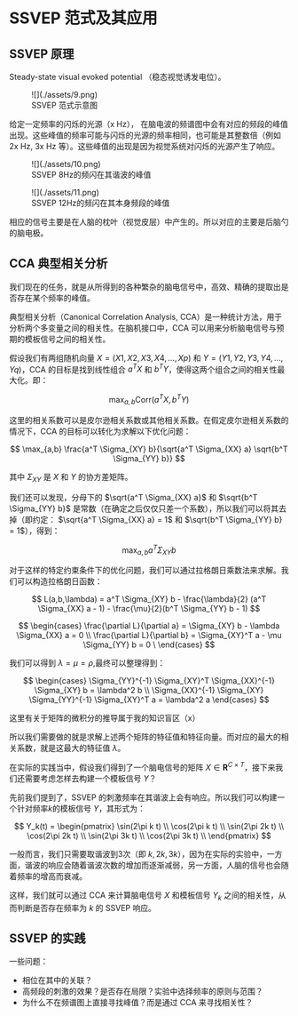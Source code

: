 # SSVEP 范式及其应用

## SSVEP 原理

Steady-state visual evoked potential （稳态视觉诱发电位）。

<figure markdown="span">
![](./assets/9.png)
<figcaption>SSVEP 范式示意图</figcaption>
</figure>

给定一定频率的闪烁的光源（x Hz）， 在脑电波的频谱图中会有对应的频段的峰值出现。这些峰值的频率可能与闪烁的光源的频率相同，也可能是其整数倍（例如 2x Hz, 3x Hz 等）。这些峰值的出现是因为视觉系统对闪烁的光源产生了响应。
<figure markdown="span">
![](./assets/10.png)
<figcaption>SSVEP 8Hz的频闪在其谐波的峰值</figcaption>
</figure>
<figure markdown="span">
![](./assets/11.png)
<figcaption>SSVEP 12Hz的频闪在其本身频段的峰值</figcaption>
</figure>


相应的信号主要是在人脑的枕叶（视觉皮层）中产生的。所以对应的主要是后脑勺的脑电极。

## CCA 典型相关分析

我们现在的任务，就是从所得到的各种繁杂的脑电信号中，高效、精确的提取出是否存在某个频率的峰值。

典型相关分析（Canonical Correlation Analysis, CCA）是一种统计方法，用于分析两个多变量之间的相关性。在脑机接口中，CCA 可以用来分析脑电信号与预期的模板信号之间的相关性。

假设我们有两组随机向量 $X = (X1,X2,X3,X4,...,Xp)$ 和 $Y = (Y1,Y2,Y3,Y4,...,Yq)$，CCA 的目标是找到线性组合 $a^TX$ 和 $b^TY$，使得这两个组合之间的相关性最大化。即：

$$ \max_{a,b} \text{Corr}(a^TX, b^TY) $$

这里的相关系数可以是皮尔逊相关系数或其他相关系数。在假定皮尔逊相关系数的情况下，CCA 的目标可以转化为求解以下优化问题：

$$ \max_{a,b} \frac{a^T \Sigma_{XY} b}{\sqrt{a^T \Sigma_{XX} a} \sqrt{b^T \Sigma_{YY} b}} $$


其中 $\Sigma_{XY}$ 是 $X$ 和 $Y$ 的协方差矩阵。

我们还可以发现，分母下的 $\sqrt{a^T \Sigma_{XX} a}$ 和 $\sqrt{b^T \Sigma_{YY} b}$ 是常数（在确定之后仅仅只差一个系数），所以我们可以将其去掉（即约定： $\sqrt{a^T \Sigma_{XX} a} = 1$ 和 $\sqrt{b^T \Sigma_{YY} b} = 1$），得到：


$$ \max_{a,b} {a^T \Sigma_{XY} b}$$

对于这样的特定约束条件下的优化问题，我们可以通过拉格朗日乘数法来求解。我们可以构造拉格朗日函数：

$$ L(a,b,\lambda) = a^T \Sigma_{XY} b - \frac{\lambda}{2} (a^T \Sigma_{XX} a - 1) - \frac{\mu}{2}(b^T \Sigma_{YY} b - 1) $$

$$ \begin{cases} 
        \frac{\partial L}{\partial a} = \Sigma_{XY} b - \lambda \Sigma_{XX} a = 0 \\
        \frac{\partial L}{\partial b} = \Sigma_{XY}^T a - \mu \Sigma_{YY} b = 0 \
    \end{cases} 
$$

我们可以得到 $\lambda{} = \mu{} = \rho{}$,最终可以整理得到：

$$
\begin{cases}
     \Sigma_{YY}^{-1} \Sigma_{XY}^T \Sigma_{XX}^{-1} \Sigma_{XY} b = \lambda^2 b \\
     \Sigma_{XX}^{-1} \Sigma_{XY} \Sigma_{YY}^{-1} \Sigma_{XY}^T a = \lambda^2 a
\end{cases}     
$$

这里有关于矩阵的微积分的推导属于我的知识盲区（x）

所以我们需要做的就是求解上述两个矩阵的特征值和特征向量。而对应的最大的相关系数，就是这最大的特征值 $\lambda$。

在实际的实践当中，假设我们得到了一个脑电信号的矩阵 $X \in \textbf{R}^{C \times T}$，接下来我们还需要考虑怎样去构建一个模板信号 $Y$？

先前我们提到了，SSVEP 的刺激频率在其谐波上会有响应。所以我们可以构建一个针对频率$k$的模板信号 $Y$，其形式为：

$$ 
Y_k(t) = \begin{pmatrix}
    \sin(2\pi k t) \\
    \cos(2\pi k t) \\
    \sin(2\pi 2k t) \\
    \cos(2\pi 2k t) \\
    \sin(2\pi 3k t) \\
    \cos(2\pi 3k t) \\
    \end{pmatrix}
$$

一般而言，我们只需要取谐波到3次（即 $k, 2k, 3k$），因为在实际的实验中，一方面，谐波的响应会随着谐波次数的增加而逐渐减弱，另一方面，人脑的信号也会随着频率的增高而衰减。

这样，我们就可以通过 CCA 来计算脑电信号 $X$ 和模板信号 $Y_k$ 之间的相关性，从而判断是否存在频率为 $k$ 的 SSVEP 响应。


## SSVEP 的实践

一些问题：

- 相位在其中的关联？
- 高频段的刺激的效果？是否存在局限？实验中选择频率的原则与范围？
- 为什么不在频谱图上直接寻找峰值？而是通过 CCA 来寻找相关性？


